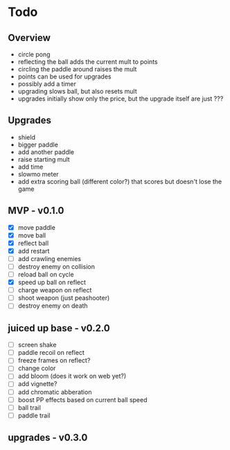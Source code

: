 # Todo

## Overview

- circle pong
- reflecting the ball adds the current mult to points
- circling the paddle around raises the mult
- points can be used for upgrades
- possibly add a timer
- upgrading slows ball, but also resets mult
- upgrades initially show only the price, but the upgrade itself are just ???


## Upgrades

- shield
- bigger paddle
- add another paddle
- raise starting mult
- add time
- slowmo meter
- add extra scoring ball (different color?) that scores but doesn't lose the game

## MVP - v0.1.0

- [x] move paddle
- [x] move ball
- [x] reflect ball
- [x] add restart
- [ ] add crawling enemies
- [ ] destroy enemy on collision 
- [ ] reload ball on cycle
- [x] speed up ball on reflect
- [ ] charge weapon on reflect
- [ ] shoot weapon (just peashooter)
- [ ] destroy enemy on death

## juiced up base - v0.2.0

- [ ] screen shake
- [ ] paddle recoil on reflect
- [ ] freeze frames on reflect?
- [ ] change color
- [ ] add bloom (does it work on web yet?)
- [ ] add vignette?
- [ ] add chromatic abberation
- [ ] boost PP effects based on current ball speed
- [ ] ball trail
- [ ] paddle trail

## upgrades - v0.3.0
